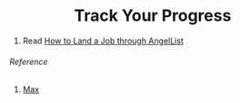 <h1 align="center">Track Your Progress</h1>

1. Read [How to Land a Job through AngelList](https://medium.com/@janineyorio/how-to-land-a-job-through-angellist-25f2ebe25375)

###### Reference

1. [Max](https://docs.google.com/spreadsheets/d/1XPWiYToRMckmjfo4c9Oolpgdv6r-BDgF5VuTTmwFu_I/edit?usp=sharing)
